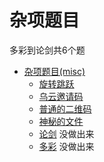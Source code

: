 # 杂项题目



多彩到论剑共6个题





* [杂项题目(misc)](misc.md)
     *  [旋转跳跃](misc/旋转跳跃.md)
     *  [乌云邀请码](misc/乌云邀请码.md)
     *  [普通的二维码](misc/普通的二维码.md)
     *  [神秘的文件](misc/神秘的文件.md)
     *  [论剑](misc/论剑.md)    没做出来
     *  [多彩](misc/多彩.md)	没做出来

  